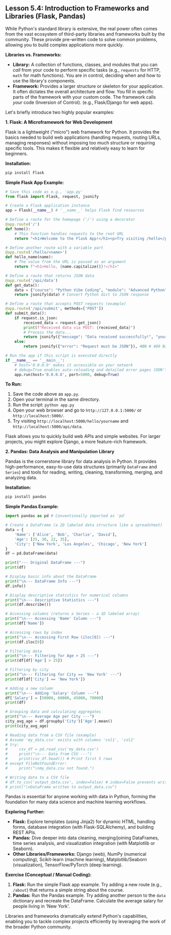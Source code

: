 ## Lesson 5.4: Introduction to Frameworks and Libraries (Flask, Pandas)

While Python's standard library is extensive, the real power often comes from the vast ecosystem of third-party libraries and frameworks built by the community. These provide pre-written code to solve common problems, allowing you to build complex applications more quickly.

**Libraries vs. Frameworks:**

*   **Library:** A collection of functions, classes, and modules that you can *call* from your code to perform specific tasks (e.g., `requests` for HTTP, `math` for math functions). You are in control, deciding when and how to use the library's components.
*   **Framework:** Provides a larger structure or skeleton for your application. It often dictates the overall architecture and flow. You fill in specific parts of the framework with your custom code. The framework calls *your* code (Inversion of Control). (e.g., Flask/Django for web apps).

Let's briefly introduce two highly popular examples:

**1. Flask: A Microframework for Web Development**

Flask is a lightweight ("micro") web framework for Python. It provides the basics needed to build web applications (handling requests, routing URLs, managing responses) without imposing too much structure or requiring specific tools. This makes it flexible and relatively easy to learn for beginners.

**Installation:**
```bash
pip install Flask
```

**Simple Flask App Example:**

```python
# Save this code as e.g., 'app.py'
from flask import Flask, request, jsonify

# Create a Flask application instance
app = Flask(__name__) # '__name__' helps Flask find resources

# Define a route for the homepage ('/') using a decorator
@app.route('/')
def home():
    # This function handles requests to the root URL
    return "<h1>Welcome to the Flask App!</h1><p>Try visiting /hello</p>"

# Define another route with a variable part
@app.route('/hello/<name>')
def hello_name(name):
    # The value from the URL is passed as an argument
    return f"<h1>Hello, {name.capitalize()}!</h1>"

# Define a route that returns JSON data
@app.route('/api/data')
def get_data():
    data = {"course": "Python Vibe Coding", "module": "Advanced Python"}
    return jsonify(data) # Convert Python dict to JSON response

# Define a route that accepts POST requests (example)
@app.route('/api/submit', methods=['POST'])
def submit_data():
    if request.is_json:
        received_data = request.get_json()
        print(f"Received data via POST: {received_data}")
        # Process the data...
        return jsonify({"message": "Data received successfully!", "your_data": received_data}), 201 # 201 Created status
    else:
        return jsonify({"error": "Request must be JSON"}), 400 # 400 Bad Request status

# Run the app if this script is executed directly
if __name__ == '__main__':
    # host='0.0.0.0' makes it accessible on your network
    # debug=True enables auto-reloading and detailed error pages (DON'T use in production!)
    app.run(host='0.0.0.0', port=5000, debug=True)
```

**To Run:**
1.  Save the code above as `app.py`.
2.  Open your terminal in the same directory.
3.  Run the script: `python app.py`
4.  Open your web browser and go to `http://127.0.0.1:5000/` or `http://localhost:5000/`.
5.  Try visiting `http://localhost:5000/hello/yourname` and `http://localhost:5000/api/data`.

Flask allows you to quickly build web APIs and simple websites. For larger projects, you might explore Django, a more feature-rich framework.

**2. Pandas: Data Analysis and Manipulation Library**

Pandas is the cornerstone library for data analysis in Python. It provides high-performance, easy-to-use data structures (primarily `DataFrame` and `Series`) and tools for reading, writing, cleaning, transforming, merging, and analyzing data.

**Installation:**
```bash
pip install pandas
```

**Simple Pandas Example:**

```python
import pandas as pd # Conventionally imported as 'pd'

# Create a DataFrame (a 2D labeled data structure like a spreadsheet)
data = {
    'Name': ['Alice', 'Bob', 'Charlie', 'David'],
    'Age': [25, 30, 22, 35],
    'City': ['New York', 'Los Angeles', 'Chicago', 'New York']
}
df = pd.DataFrame(data)

print("--- Original DataFrame ---")
print(df)

# Display basic info about the DataFrame
print("\n--- DataFrame Info ---")
df.info()

# Display descriptive statistics for numerical columns
print("\n--- Descriptive Statistics ---")
print(df.describe())

# Accessing columns (returns a Series - a 1D labeled array)
print("\n--- Accessing 'Name' Column ---")
print(df['Name'])

# Accessing rows by index
print("\n--- Accessing First Row (iloc[0]) ---")
print(df.iloc[0])

# Filtering data
print("\n--- Filtering for Age > 25 ---")
print(df[df['Age'] > 25])

# Filtering by city
print("\n--- Filtering for City == 'New York' ---")
print(df[df['City'] == 'New York'])

# Adding a new column
print("\n--- Adding 'Salary' Column ---")
df['Salary'] = [50000, 60000, 45000, 70000]
print(df)

# Grouping data and calculating aggregates
print("\n--- Average Age per City ---")
city_avg_age = df.groupby('City')['Age'].mean()
print(city_avg_age)

# Reading data from a CSV file (example)
# Assume 'my_data.csv' exists with columns 'col1', 'col2'
# try:
#     csv_df = pd.read_csv('my_data.csv')
#     print("\n--- Data from CSV ---")
#     print(csv_df.head()) # Print first 5 rows
# except FileNotFoundError:
#     print("\nmy_data.csv not found.")

# Writing data to a CSV file
# df.to_csv('output_data.csv', index=False) # index=False prevents writing row numbers
# print("\nDataFrame written to output_data.csv")
```

Pandas is essential for anyone working with data in Python, forming the foundation for many data science and machine learning workflows.

**Exploring Further:**

*   **Flask:** Explore templates (using Jinja2) for dynamic HTML, handling forms, database integration (with Flask-SQLAlchemy), and building REST APIs.
*   **Pandas:** Dive deeper into data cleaning, merging/joining DataFrames, time series analysis, and visualization integration (with Matplotlib or Seaborn).
*   **Other Libraries/Frameworks:** Django (web), NumPy (numerical computing), Scikit-learn (machine learning), Matplotlib/Seaborn (visualization), TensorFlow/PyTorch (deep learning).

**Exercise (Conceptual / Manual Coding):**

1.  **Flask:** Run the simple Flask app example. Try adding a new route (e.g., `/about`) that returns a simple string about the course.
2.  **Pandas:** Run the Pandas example. Try adding another person to the `data` dictionary and recreate the DataFrame. Calculate the average salary for people living in 'New York'.

Libraries and frameworks dramatically extend Python's capabilities, enabling you to tackle complex projects efficiently by leveraging the work of the broader Python community.
